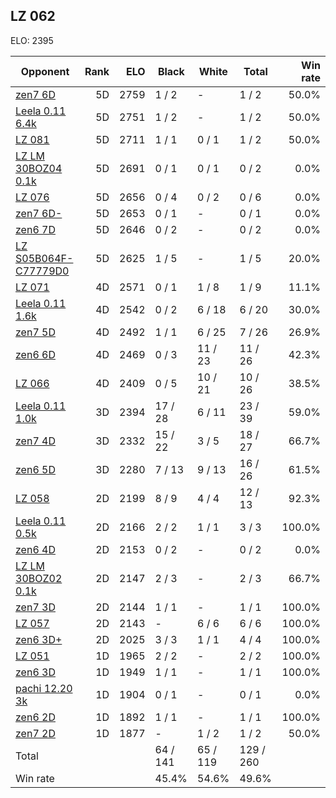 ## LZ 062 ##

ELO: 2395

Opponent | Rank | ELO | Black | White | Total | Win rate
---------|-----:|----:|-------|-------|-------|-------:
[zen7 6D](zen7%206D.md) | 5D | 2759 | 1 / 2 | - | 1 / 2 | 50.0%
[Leela 0.11 6.4k](Leela%200.11%206.4k.md) | 5D | 2751 | 1 / 2 | - | 1 / 2 | 50.0%
[LZ 081](LZ%20081.md) | 5D | 2711 | 1 / 1 | 0 / 1 | 1 / 2 | 50.0%
[LZ LM 30BOZ04 0.1k](LZ%20LM%2030BOZ04%200.1k.md) | 5D | 2691 | 0 / 1 | 0 / 1 | 0 / 2 | 0.0%
[LZ 076](LZ%20076.md) | 5D | 2656 | 0 / 4 | 0 / 2 | 0 / 6 | 0.0%
[zen7 6D-](zen7%206D-.md) | 5D | 2653 | 0 / 1 | - | 0 / 1 | 0.0%
[zen6 7D](zen6%207D.md) | 5D | 2646 | 0 / 2 | - | 0 / 2 | 0.0%
[LZ S05B064F-C77779D0](LZ%20S05B064F-C77779D0.md) | 5D | 2625 | 1 / 5 | - | 1 / 5 | 20.0%
[LZ 071](LZ%20071.md) | 4D | 2571 | 0 / 1 | 1 / 8 | 1 / 9 | 11.1%
[Leela 0.11 1.6k](Leela%200.11%201.6k.md) | 4D | 2542 | 0 / 2 | 6 / 18 | 6 / 20 | 30.0%
[zen7 5D](zen7%205D.md) | 4D | 2492 | 1 / 1 | 6 / 25 | 7 / 26 | 26.9%
[zen6 6D](zen6%206D.md) | 4D | 2469 | 0 / 3 | 11 / 23 | 11 / 26 | 42.3%
[LZ 066](LZ%20066.md) | 4D | 2409 | 0 / 5 | 10 / 21 | 10 / 26 | 38.5%
[Leela 0.11 1.0k](Leela%200.11%201.0k.md) | 3D | 2394 | 17 / 28 | 6 / 11 | 23 / 39 | 59.0%
[zen7 4D](zen7%204D.md) | 3D | 2332 | 15 / 22 | 3 / 5 | 18 / 27 | 66.7%
[zen6 5D](zen6%205D.md) | 3D | 2280 | 7 / 13 | 9 / 13 | 16 / 26 | 61.5%
[LZ 058](LZ%20058.md) | 2D | 2199 | 8 / 9 | 4 / 4 | 12 / 13 | 92.3%
[Leela 0.11 0.5k](Leela%200.11%200.5k.md) | 2D | 2166 | 2 / 2 | 1 / 1 | 3 / 3 | 100.0%
[zen6 4D](zen6%204D.md) | 2D | 2153 | 0 / 2 | - | 0 / 2 | 0.0%
[LZ LM 30BOZ02 0.1k](LZ%20LM%2030BOZ02%200.1k.md) | 2D | 2147 | 2 / 3 | - | 2 / 3 | 66.7%
[zen7 3D](zen7%203D.md) | 2D | 2144 | 1 / 1 | - | 1 / 1 | 100.0%
[LZ 057](LZ%20057.md) | 2D | 2143 | - | 6 / 6 | 6 / 6 | 100.0%
[zen6 3D+](zen6%203D+.md) | 2D | 2025 | 3 / 3 | 1 / 1 | 4 / 4 | 100.0%
[LZ 051](LZ%20051.md) | 1D | 1965 | 2 / 2 | - | 2 / 2 | 100.0%
[zen6 3D](zen6%203D.md) | 1D | 1949 | 1 / 1 | - | 1 / 1 | 100.0%
[pachi 12.20 3k](pachi%2012.20%203k.md) | 1D | 1904 | 0 / 1 | - | 0 / 1 | 0.0%
[zen6 2D](zen6%202D.md) | 1D | 1892 | 1 / 1 | - | 1 / 1 | 100.0%
[zen7 2D](zen7%202D.md) | 1D | 1877 | - | 1 / 2 | 1 / 2 | 50.0%
Total | | | 64 / 141 | 65 / 119 | 129 / 260 | 
Win rate| | | 45.4% | 54.6% | 49.6% | 

